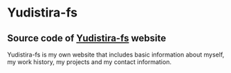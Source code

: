# Yudistira-fs

## Source code of [Yudistira-fs](https://yudistira-fs.vercel.app/) website

Yudistira-fs is my own website that includes basic information about myself, my work history, my projects and my contact information.